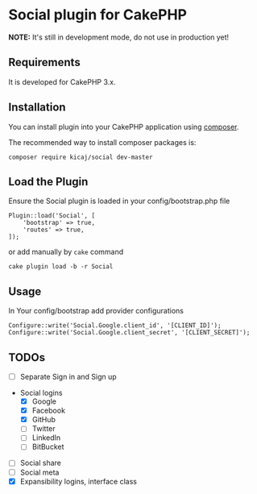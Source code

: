 # Social plugin for CakePHP

**NOTE:** It's still in development mode, do not use in production yet!

## Requirements

It is developed for CakePHP 3.x.

## Installation

You can install plugin into your CakePHP application using [composer](http://getcomposer.org).

The recommended way to install composer packages is:

```
composer require kicaj/social dev-master
```

Load the Plugin
-----------

Ensure the Social plugin is loaded in your config/bootstrap.php file

```
Plugin::load('Social', [
    'bootstrap' => true,
    'routes' => true,
]);
```
or add manually by `cake` command
```
cake plugin load -b -r Social
```

Usage
-----------
In Your config/bootstrap add provider configurations
```
Configure::write('Social.Google.client_id', '[CLIENT_ID]');
Configure::write('Social.Google.client_secret', '[CLIENT_SECRET]');
```

## TODOs

- [ ] Separate Sign in and Sign up
- Social logins
  - [x] Google
  - [x] Facebook
  - [x] GitHub
  - [ ] Twitter
  - [ ] LinkedIn
  - [ ] BitBucket
- [ ] Social share
- [ ] Social meta
- [x] Expansibility logins, interface class
